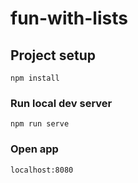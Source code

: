 # fun-with-lists

## Project setup
```
npm install
```

### Run local dev server
```
npm run serve
```

### Open app
```
localhost:8080
```

